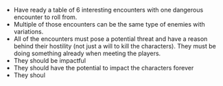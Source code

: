 + Have ready a table of 6 interesting encounters with one dangerous encounter to roll from.
+ Multiple of those encounters can be the same type of enemies with variations.
+ All of the encounters must pose a potential threat and have a reason behind their hostility (not just a will to kill the characters). They must be doing something already when meeting the players.
+ They should be impactful
+ They should have the potential to impact the characters forever
+ They shoul
